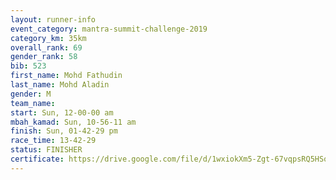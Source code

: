 ```yaml
---
layout: runner-info 
event_category: mantra-summit-challenge-2019 
category_km: 35km 
overall_rank: 69
gender_rank: 58
bib: 523
first_name: Mohd Fathudin
last_name: Mohd Aladin
gender: M
team_name: 
start: Sun, 12-00-00 am
mbah_kamad: Sun, 10-56-11 am
finish: Sun, 01-42-29 pm
race_time: 13-42-29
status: FINISHER
certificate: https://drive.google.com/file/d/1wxiokXm5-Zgt-67vqpsRQ5HSqx-zTq6G/view?usp=sharing
---
```

